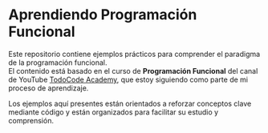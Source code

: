 # Aprendiendo Programación Funcional

Este repositorio contiene ejemplos prácticos para comprender el paradigma de la programación funcional.  
El contenido está basado en el curso de **Programación Funcional** del canal de YouTube [TodoCode Academy](https://www.youtube.com/@todocode), que estoy siguiendo como parte de mi proceso de aprendizaje.

Los ejemplos aquí presentes están orientados a reforzar conceptos clave mediante código y están organizados para facilitar su estudio y comprensión.
